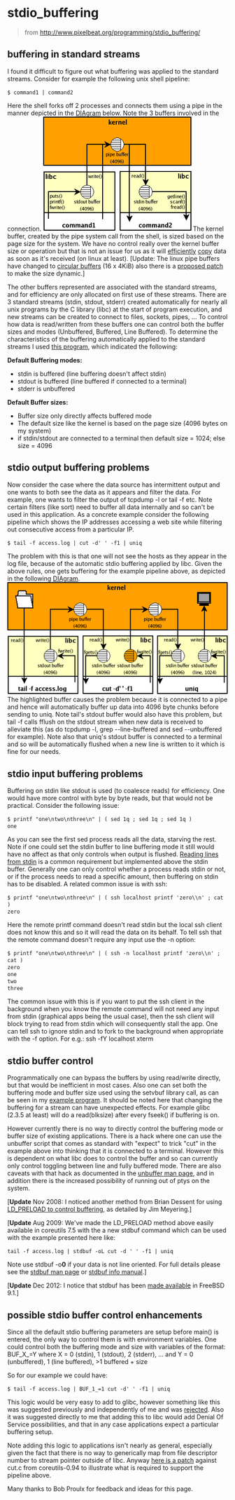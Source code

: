 # stdio_buffering

> from http://www.pixelbeat.org/programming/stdio_buffering/



## buffering in standard streams

I found it difficult to figure out what buffering was applied to the standard streams.
Consider for example the following unix shell pipeline:

```
$ command1 | command2
```

Here the shell forks off 2 processes and connects them using a pipe in the manner
depicted in the [DIAgram](http://www.pixelbeat.org/programming/stdio_buffering/pipe_stdio.dia) below. Note the 3 buffers involved in the connection.
![buffers used in simple unix shell pipeline](./stdio_buffering.assets/pipe_stdio.png)
The kernel buffer, created by the pipe system call from the shell, is sized
based on the page size for the system. We have no control really over the
kernel buffer size or operation but that is not an issue for us as it will
[efficiently](http://lwn.net/2001/0208/a/kiobuf-pipe.php3) [copy](http://lkml.org/lkml/2001/10/18/103) data as soon as it's received (on linux at least).
[Update: The linux pipe buffers have changed to [circular buffers](http://lwn.net/Articles/118750/) (16 x 4KiB)
also there is a [proposed patch](http://lkml.org/lkml/2008/5/30/180) to make the size dynamic.]

The other buffers represented are associated with the standard streams,
and for efficiency are only allocated on first use of these streams.
There are 3 standard streams (stdin, stdout, stderr) created automatically for
nearly all unix programs by the C library (libc) at the start of program execution,
and new streams can be created to connect to files, sockets, pipes, ...
To control how data is read/written from these buffers one can control
both the buffer sizes and modes (Unbuffered, Buffered, Line Buffered).
To determine the characteristics of the buffering automatically applied to the
standard streams I used [this program](http://www.pixelbeat.org/programming/stdio_buffering/default_buffers.c), which indicated the following:

**Default Buffering modes:**

- stdin is buffered (line buffering doesn't affect stdin)
- stdout is buffered (line buffered if connected to a terminal)
- stderr is unbuffered

**Default Buffer sizes:**

- Buffer size only directly affects buffered mode
- The default size like the kernel is based on the page size (4096 bytes on my system)
- if stdin/stdout are connected to a terminal then default size = 1024; else size = 4096

## stdio output buffering problems

Now consider the case where the data source has intermittent output
and one wants to both see the data as it appears and filter the data.
For example, one wants to filter the output of tcpdump -l or tail -f etc.
Note certain filters (like sort) need to buffer all data internally and so
can't be used in this application.
As a concrete example consider the following pipeline which shows the IP addresses
accessing a web site while filtering out consecutive access from a particular IP.

```
$ tail -f access.log | cut -d' ' -f1 | uniq
```

The problem with this is that one will not see the hosts as they appear
in the log file, because of the automatic stdio buffering applied by libc.
Given the above rules, one gets buffering for the example pipeline above,
as depicted in the following [DIAgram](http://www.pixelbeat.org/programming/stdio_buffering/pipe_stdio_example.dia).
![buffering problem in unix shell pipeline](./stdio_buffering.assets/pipe_stdio_example.png)
The highlighted buffer causes the problem because it is connected to a pipe
and hence will automatically buffer up data into 4096 byte chunks before sending to uniq.
Note tail's stdout buffer would also have this problem, but tail -f calls fflush
on the stdout stream when new data is received to alleviate this
(as do tcpdump -l, grep --line-buffered and sed --unbuffered for example).
Note also that uniq's stdout buffer is connected to a terminal and so will be automatically
flushed when a new line is written to it which is fine for our needs.

## stdio input buffering problems

Buffering on stdin like stdout is used (to coalesce reads) for efficiency.
One would have more control with byte by byte reads, but that would not be practical.
Consider the following issue:

```
$ printf "one\ntwo\nthree\n" | ( sed 1q ; sed 1q ; sed 1q )
one
```

As you can see the first sed process reads all the data, starving the rest.
Note if one could set the stdin buffer to line buffering mode it still would
have no affect as that only controls when output is flushed.
[Reading lines from stdin](http://www.pixelbeat.org/programming/readline/) is a common requirement but implemented above the stdin buffer.
Generally one can only control whether a process reads stdin or not,
or if the process needs to read a specific amount, then buffering on
stdin has to be disabled. A related common issue is with ssh:

```
$ printf "one\ntwo\nthree\n" | ( ssh localhost printf 'zero\\n' ; cat )
zero
```

Here the remote printf command doesn't read stdin but the local ssh client
does not know this and so it will read the data on its behalf.
To tell ssh that the remote command doesn't require any input use the -n option:

```
$ printf "one\ntwo\nthree\n" | ( ssh -n localhost printf 'zero\\n' ; cat )
zero
one
two
three
```

The common issue with this is if you want to put the ssh client in the background when you know
the remote command will not need any input from stdin (graphical apps being the usual case),
then the ssh client will block trying to read from stdin which will consequently stall the app.
One can tell ssh to ignore stdin and to fork to the background when appropriate with the -f option.
For e.g.: ssh -fY localhost xterm

## stdio buffer control

Programmatically one can bypass the buffers by using read/write directly, but
that would be inefficient in most cases. Also one can set both the buffering mode
and buffer size used using the setvbuf library call, as can be seen in my [example program](http://www.pixelbeat.org/programming/stdio_buffering/obuffer.c).
It should be noted here that changing the buffering for a stream can have unexpected effects.
For example glibc (2.3.5 at least) will do a read(blksize) after every fseek() if buffering is on.

However currently there is no way to directly control the buffering mode
or buffer size of existing applications. There is a hack where one can use
the unbuffer script that comes as standard with "expect" to trick "cut" in the
example above into thinking that it is connected to a terminal.
However this is dependent on what libc does to control the buffer and so
can currently only control toggling between line and fully buffered mode.
There are also caveats with that hack as documented in the [unbuffer man page](http://linuxcommand.org/man_pages/unbuffer1.html),
and in addition there is the increased possibility of running out of ptys on the system.

[**Update** Nov 2008: I noticed another method from Brian Dessent for using
[LD_PRELOAD to control buffering](http://lists.gnu.org/archive/html/bug-coreutils/2008-11/msg00164.html), as detailed by Jim Meyering.]

[**Update** Aug 2009: We've made the LD_PRELOAD method above easily available in coreutils 7.5
with the a new stdbuf command which can be used with the example presented here like:

```
tail -f access.log | stdbuf -oL cut -d ' ' -f1 | uniq
```

Note use stdbuf -o**0** if your data is not line oriented.
For full details please see the [stdbuf man page](http://www.pixelbeat.org/programming/stdio_buffering/stdbuf-man.html) or [stdbuf info manual](http://www.gnu.org/software/coreutils/stdbuf).]

[**Update** Dec 2012: I notice that stdbuf has been [made available](https://github.com/freebsd/freebsd-head/commit/398caacf) in FreeBSD 9.1.]

## possible stdio buffer control enhancements

Since all the default stdio buffering parameters are setup before main() is entered,
the only way to control them is with environment variables. One could control both the
buffering mode and size with variables of the format: BUF_X_=Y
where X = 0 (stdin), 1 (stdout), 2 (stderr), ...
and Y = 0 (unbuffered), 1 (line buffered), >1 buffered + size

So for our example we could have:

```
$ tail -f access.log | BUF_1_=1 cut -d' ' -f1 | uniq
```

This logic would be very easy to add to glibc, however something like this
was suggested previously and independently of me and was [rejected](https://marc.info/?l=glibc-bug&m=98313957306297&w=2).
Also it was suggested directly to me that adding this to libc would add
Denial Of Service possibilities, and that in any case applications expect
a particular buffering setup.

Note adding this logic to applications isn't nearly as general, especially
given the fact that there is no way to generically map from file descriptor number
to stream pointer outside of libc. Anyway [here is a patch](http://www.pixelbeat.org/programming/stdio_buffering/cut-buf.diff) against cut.c from
coreutils-0.94 to illustrate what is required to support the pipeline above.

Many thanks to Bob Proulx for feedback and ideas for this page.
